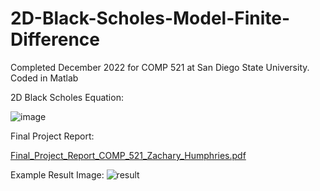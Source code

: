 # 2D-Black-Scholes-Model-Finite-Difference
Completed December 2022 for COMP 521 at San Diego State University. Coded in Matlab

2D Black Scholes Equation:

![image](https://user-images.githubusercontent.com/121892747/210416213-9e6abc52-78e1-4dce-90cc-debbb016eb37.png)


Final Project Report:

[Final_Project_Report_COMP_521_Zachary_Humphries.pdf](https://github.com/zack-humphries/2D-Black-Scholes-Model-Finite-Difference/files/10338789/Final_Project_Report_COMP_521_Zachary_Humphries.pdf)


Example Result Image:
![result](https://user-images.githubusercontent.com/121892747/210415852-e3cd8c90-3721-433c-ae4d-a95f97dbf7fe.jpg)

